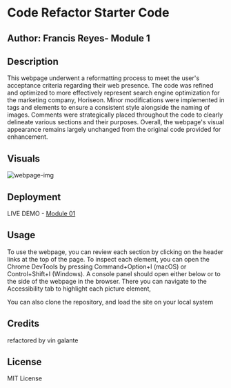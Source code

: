 # Code Refactor Starter Code 
## Author: Francis Reyes- Module 1 


## Description

This webpage underwent a reformatting process to meet the user's acceptance criteria regarding their web presence. The code was refined and optimized to more effectively represent search engine optimization for the marketing company, Horiseon. Minor modifications were implemented in tags and elements to ensure a consistent style alongside the naming of images. Comments were strategically placed throughout the code to clearly delineate various sections and their purposes. Overall, the webpage's visual appearance remains largely unchanged from the original code provided for enhancement.
## Visuals

![webpage-img](https://github.com/vgalante2/codeRefactored/assets/100490521/bc6d5e19-1c1a-44ad-9ca8-754cf6cfd08f)

## Deployment


LIVE DEMO - [Module 01](https://vgalante2.github.io/codeRefactored/)


## Usage

To use the webpage, you can review each section by clicking on the header links at the top of the page. To inspect each element, you can open the Chrome DevTools by pressing Command+Option+I (macOS) or Control+Shift+I (Windows). A console panel should open either below or to the side of the webpage in the browser. There you can navigate to the Accessibility tab to highlight each picture element,

You can also clone the repository, and load the site on your local system

## Credits

refactored by vin galante

## License

MIT License
